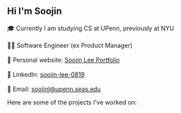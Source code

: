 ## Hi I'm Soojin
🎓 Currently I am studying CS at UPenn, previously at NYU <br/><br/>
👩‍💻 Software Engineer (ex Product Manager)  <br/><br/>
🌱 Personal website: [Soojin Lee Portfolio](https://soojin-lee.com/)<br/><br/>
🙌 LinkedIn: [soojin-lee-0819](https://www.linkedin.com/in/soojin-lee0819/)<br/><br/>
📩 Email: soojinl@upenn.seas.edu

Here are some of the projects I've worked on:

<!--
**Soojin-Lee0819/Soojin-Lee0819** is a ✨ _special_ ✨ repository because its `README.md` (this file) appears on your GitHub profile.

Here are some ideas to get you started:

- 🔭 I’m currently working on ...
- 🌱 I’m currently learning ...
- 👯 I’m looking to collaborate on ...
- 🤔 I’m looking for help with ...
- 💬 Ask me about ...
- 📫 How to reach me: ...
- 😄 Pronouns: ...
- ⚡ Fun fact: ...
-->
